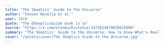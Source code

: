 ```yaml
---
title: "The Skeptics' Guide to the Universe"
author: "Steven Novella et al."
year: 2018
quote: "The @SkepticsGuide book is 👍"
source: "https://x.com/elonmusk/status/1473824879820615680"
summary: "The Skeptics' Guide to the Universe: How to Know What's Really Real in a World Increasingly Full of Fake is a 2018 book meant to be an all-encompassing guide to skeptical thinking written by Steven Novella and co-authored by other hosts of The Skeptics' Guide to the Universe podcast – Bob Novella, Cara Santa Maria, Jay Novella, and Evan Bernstein. It also contains material from former co-host Perry DeAngelis."
cover: "/assets/cover/The Skeptics Guide to the Universe.jpg"
---
```

